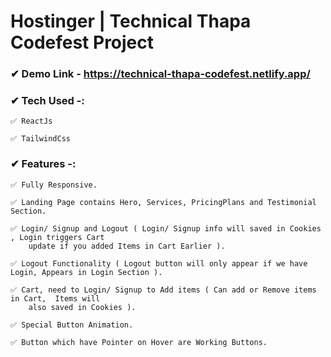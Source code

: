 # Hostinger | Technical Thapa Codefest Project

### ✔ Demo Link - https://technical-thapa-codefest.netlify.app/

### ✔ Tech Used -:

    ✅ ReactJs

    ✅ TailwindCss

### ✔ Features -:

    ✅ Fully Responsive.

    ✅ Landing Page contains Hero, Services, PricingPlans and Testimonial Section.

    ✅ Login/ Signup and Logout ( Login/ Signup info will saved in Cookies , Login triggers Cart
        update if you added Items in Cart Earlier ).

    ✅ Logout Functionality ( Logout button will only appear if we have Login, Appears in Login Section ).

    ✅ Cart, need to Login/ Signup to Add items ( Can add or Remove items in Cart,  Items will
        also saved in Cookies ).

    ✅ Special Button Animation.

    ✅ Button which have Pointer on Hover are Working Buttons.
